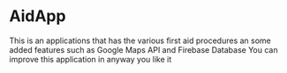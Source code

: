 # AidApp
This is an applications that has the various first aid procedures an some added features such as Google Maps API and Firebase Database
You can improve this application in anyway you like it
